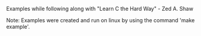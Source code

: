 Examples while following along with "Learn C the Hard Way" - Zed A. Shaw

Note:
Examples were created and run on linux by using the command 'make example'.
